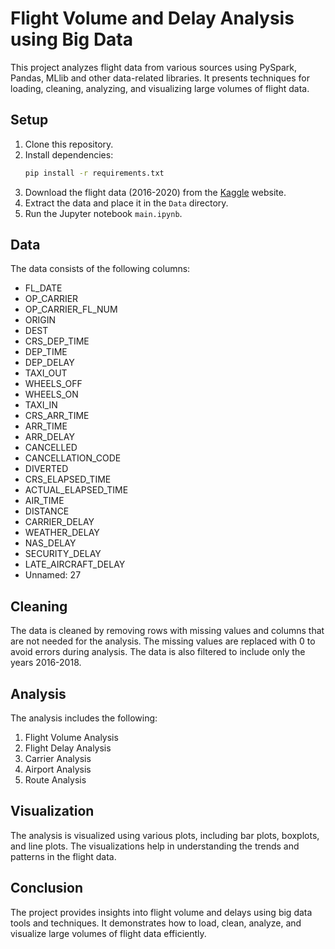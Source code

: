 # Flight Volume and Delay Analysis using Big Data

This project analyzes flight data from various sources using PySpark, Pandas, MLlib and other data-related libraries. It presents techniques for loading, cleaning, analyzing, and visualizing large volumes of flight data.

## Setup
1. Clone this repository.  
2. Install dependencies:
   ```bash
   pip install -r requirements.txt
    ```
3. Download the flight data (2016-2020) from the [Kaggle](https://www.kaggle.com/datasets/sherrytp/airline-delay-analysis) website.
4. Extract the data and place it in the `Data` directory.
5. Run the Jupyter notebook `main.ipynb`.

## Data
The data consists of the following columns:
- FL_DATE
- OP_CARRIER
- OP_CARRIER_FL_NUM
- ORIGIN
- DEST
- CRS_DEP_TIME
- DEP_TIME
- DEP_DELAY
- TAXI_OUT
- WHEELS_OFF
- WHEELS_ON
- TAXI_IN
- CRS_ARR_TIME
- ARR_TIME
- ARR_DELAY
- CANCELLED
- CANCELLATION_CODE
- DIVERTED
- CRS_ELAPSED_TIME
- ACTUAL_ELAPSED_TIME
- AIR_TIME
- DISTANCE
- CARRIER_DELAY
- WEATHER_DELAY
- NAS_DELAY
- SECURITY_DELAY
- LATE_AIRCRAFT_DELAY
- Unnamed: 27

## Cleaning
The data is cleaned by removing rows with missing values and columns that are not needed for the analysis. The missing values are replaced with 0 to avoid errors during analysis.
The data is also filtered to include only the years 2016-2018. 

## Analysis 
The analysis includes the following:

1. Flight Volume Analysis
2. Flight Delay Analysis
3. Carrier Analysis
4. Airport Analysis
5. Route Analysis

## Visualization
The analysis is visualized using various plots, including bar plots, boxplots, and line plots. The visualizations help in understanding the trends and patterns in the flight data.

## Conclusion
The project provides insights into flight volume and delays using big data tools and techniques. It demonstrates how to load, clean, analyze, and visualize large volumes of flight data efficiently.